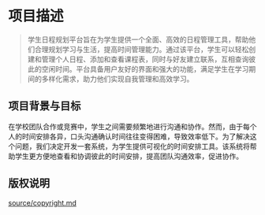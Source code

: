 # 项目描述

> 学生日程规划平台旨在为学生提供一个全面、高效的日程管理工具，帮助他们合理规划学习与生活，提高时间管理能力。通过该平台，学生可以轻松创建和管理个人日程、添加和查看课程表，同时与好友建立联系，互相查询彼此的空闲时间。平台具备用户友好的界面和强大的功能，满足学生在学习期间的多样化需求，助力他们实现自我管理和高效学习。

## 项目背景与目标

在学校团队合作或竞赛中，学生之间需要频繁地进行沟通和协作。然而，由于每个人的时间安排各异，口头沟通确认时间往往变得困难，导致效率低下。为了解决这个问题，我们决定开发一套系统，为学生提供可视化的时间安排工具。该系统将帮助学生更方便地查看和协调彼此的时间安排，提高团队沟通效率，促进协作。

## 版权说明

[source/copyright.md](./source/copyright.md)
